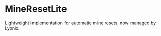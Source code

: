 MineResetLite
=============

Lightweight implementation for automatic mine resets, now managed by Lyonix.
